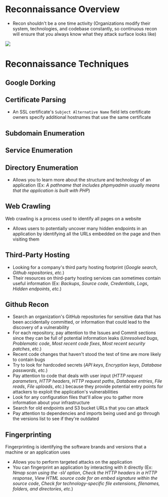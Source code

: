# Reconnaissance Overview

* Recon shouldn't be a one time activity (Organizations modify their system, technologies, and codebase constantly, so continuous recon will ensure that you always know what they attack surface looks like)

![](https://github.com/JonmarCorpuz/SecondBrain/blob/main/Assets/Whitespace.png)

# Reconnaissance Techniques

## Google Dorking

## Certificate Parsing

* An SSL certificate's `Subject Alternative Name` field lets certificate owners specify additional hostnames that use the same certificate

## Subdomain Enumeration

## Service Enumeration

## Directory Enumeration

* Allows you to learn more about the structure and technology of an application (Ex: *A pathname that includes phpmyadmin usually means that the application is built with PHP*)

## Web Crawling

Web crawling is a process used to identify all pages on a website

* Allows users to potentially uncover many hidden endpoints in an application by identifying all the URLs embedded on the page and then visiting them

## Third-Party Hosting 

* Looking for a company's third party hosting footprint (*Google search*, *Github repositories*, *etc.*)
* Their resources on third-party hosting services can sometimes contain useful information (Ex: *Backups*, *Source code*, *Credentials*, *Logs*, *Hidden endpoints*, *etc.*)

## Github Recon

* Search an organization's GitHub repositories for sensitive data that has been accidentally committed, or information that could lead to the discovery of a vulnerability
* For each repository, pay attention to the Issues and Commit sections since they can be full of potential information leaks (*Unresolved bugs*, *Problematic code*, *Most recent code fixes*, *Most recent security patches*, *etc.*)
* Recent code changes that haven't stood the test of time are more likely to contain bugs
* Try to look for hardcoded secrets (*API keys*, *Encryption keys*, *Database passwords*, *etc.*)
* Pay attention to code that deals with user input (*HTTP request parameters*, *HTTP headers*, *HTTP request paths*, *Database entries*, *File reads*, *File uploads*, *etc.*) because they provide potential entry points for attackers to exploit the application's vulnerabilities
* Look for any configuration files that'll allow you to gather more information about your infrastructure
* Search for old endpoints and S3 bucket URLs that you can attack
* Pay attention to dependencies and imports being used and go through the versions list to see if they're outdated

## Fingerprinting

Fingerprinting is identifying the software brands and versions that a machine or an application uses

* Allows you to perform targeted attacks on the application 
* You can fingerprint an application by interacting with it directly (Ex: *Nmap scan using the -sV option*, *Check the HTTP headers in a HTTP response*, *View HTML source code for an embed signature within the source code*, *Check for technology-specific file extensions, filenames, folders, and directories*, *etc.*)
